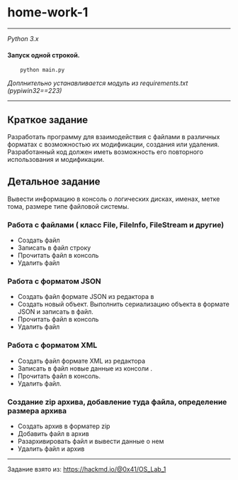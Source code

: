 # home-work-1
___
*Python 3.x*

#### Запуск одной строкой.
```shell
    python main.py
```
*Доплнительно устанавливается модуль из requirements.txt (pypiwin32==223)*
___
## Краткое задание
Разработать программу для взаимодействия с файлами в различных форматах с возможностью их модификации, создания или удаления. Разработанный код должен иметь возможность его повторного использования и модификации.

## Детальное задание
Вывести информацию в консоль о логических дисках, именах, метке тома, размере типе файловой системы.
### Работа с файлами ( класс File, FileInfo, FileStream и другие)
- Создать файл
- Записать в файл строку
- Прочитать файл в консоль
- Удалить файл

### Работа с форматом JSON
- Создать файл формате JSON из редактора в
- Создать новый объект. Выполнить сериализацию объекта в формате JSON и записать в файл.
- Прочитать файл в консоль
- Удалить файл

### Работа с форматом XML
- Создать файл формате XML из редактора
- Записать в файл новые данные из консоли .
- Прочитать файл в консоль.
- Удалить файл.

### Создание zip архива, добавление туда файла, определение размера архива
- Создать архив в форматер zip
- Добавить файл в архив
- Разархивировать файл и вывести данные о нем
- Удалить файл и архив
___
Задание взято из: https://hackmd.io/@0x41/OS_Lab_1
